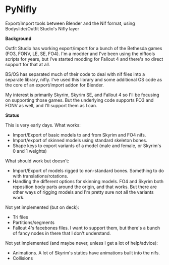 # PyNifly
Export/Import tools between Blender and the Nif format, using Bodyslide/Outfit Studio's Nifly layer

**Background**

Outfit Studio has working export/import for a bunch of the Bethesda games (FO3, FONV, LE, SE, FO4). I'm a modder and I've been using the niftools scripts for years, but I've started modding for Fallout 4 and there's no direct support for that at all.

BS/OS has separated much of their code to deal with nif files into a separate library, nifly. I've used this library and some additional OS code as the core of an export/import addon for Blender. 

My interest is primarily Skyrim, Skyrim SE, and Fallout 4 so I'll be focusing on supporting those games. But the underlying code supports FO3 and FONV as well, and I'll support them as I can.

**Status**

This is very early days. What works:
* Import/Export of basic models to and from Skyrim and FO4 nifs. 
* Import/export of skinned models using standard skeleton bones.
* Shape keys to export variants of a model (male and female, or Skyrim's 0 and 1 weights)

What should work but doesn't:
* Import/Export of models rigged to non-standard bones. Something to do with translations/rotations.
* Handling the different options for skinning models. FO4 and Skyrim both reposition body parts around the origin, and that works. But there are other ways of rigging models and I'm pretty sure not all the variants work.

Not yet implemented (but on deck):
* Tri files
* Partitions/segments
* Fallout 4's facebones files. I want to support them, but there's a bunch of fancy nodes in there that I don't understand.

Not yet implemented (and maybe never, unless I get a lot of help/advice):
* Animations. A lot of Skyrim's statics have animations built into the nifs.
* Collisions
